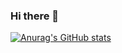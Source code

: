 ### Hi there 👋
[![Anurag's GitHub stats](https://github-readme-stats.vercel.app/api?username=luoyingmm)](https://github.com/anuraghazra/github-readme-stats)
<!--
**luoyingmm/luoyingmm** is a ✨ _special_ ✨ repository because its `README.md` (this file) appears on your GitHub profile.

Here are some ideas to get you started:

- 🔭 I’m currently working on ...
- 🌱 I’m currently learning ...
- 👯 I’m looking to collaborate on ...
- 🤔 I’m looking for help with ...
- 💬 Ask me about ...
- 📫 How to reach me: ...
- 😄 Pronouns: ...
- ⚡ Fun fact: ...
-->
